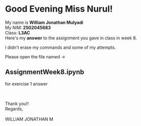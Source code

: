 <h1>Good Evening Miss Nurul!</h1>

My name is <b>William Jonathan Mulyadi</b><br>My NIM:<b> 2502045683</b><br>Class: <b>L3AC</b>
<br>
Here's my <b>answer</b> to the assignment you gave in class in week 8.<br>

I didn't erase my commands and some of my attempts.<br>

Please open the file named -> <h2>AssignmentWeek8.ipynb</h2> for exercise 1 answer

<br>
<br>
Thank you!!
<br>
Regards,
<br>
<br>
WILLIAM JONATHAN M

